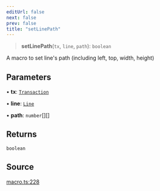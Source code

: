 ```yaml
---
editUrl: false
next: false
prev: false
title: "setLinePath"
---
```


> **setLinePath**(`tx`, `line`, `path`): `boolean`

A macro to set line's path (including left, top, width, height)

## Parameters

• **tx**: [`Transaction`](/api-core/classes/transaction/)

• **line**: [`Line`](/api-core/classes/line/)

• **path**: `number`[][]

## Returns

`boolean`

## Source

[macro.ts:228](https://github.com/dgmjs/dgmjs/blob/c296d113d513e412f08f9016159ca40d11e704cd/packages/core/src/macro.ts#L228)
